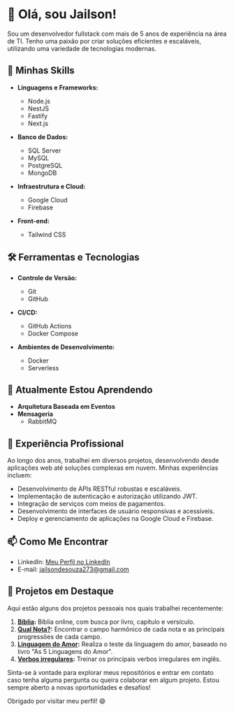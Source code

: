 # 👋 Olá, sou Jailson!

Sou um desenvolvedor fullstack com mais de 5 anos de experiência na área de TI. Tenho uma paixão por criar soluções eficientes e escaláveis, utilizando uma variedade de tecnologias modernas.

## 🚀 Minhas Skills

- **Linguagens e Frameworks:**
  - Node.js
  - NestJS
  - Fastify
  - Next.js

- **Banco de Dados:**
  - SQL Server
  - MySQL
  - PostgreSQL
  - MongoDB

- **Infraestrutura e Cloud:**
  - Google Cloud
  - Firebase

- **Front-end:**
  - Tailwind CSS

## 🛠️ Ferramentas e Tecnologias

- **Controle de Versão:**
  - Git
  - GitHub

- **CI/CD:**
  - GitHub Actions
  - Docker Compose

- **Ambientes de Desenvolvimento:**
  - Docker
  - Serverless

## 🌱 Atualmente Estou Aprendendo

- **Arquitetura Baseada em Eventos**
- **Mensageria**
  - RabbitMQ

## 💼 Experiência Profissional

Ao longo dos anos, trabalhei em diversos projetos, desenvolvendo desde aplicações web até soluções complexas em nuvem. Minhas experiências incluem:

- Desenvolvimento de APIs RESTful robustas e escaláveis.
- Implementação de autenticação e autorização utilizando JWT.
- Integração de serviços com meios de pagamentos.
- Desenvolvimento de interfaces de usuário responsivas e acessíveis.
- Deploy e gerenciamento de aplicações na Google Cloud e Firebase.

## 📫 Como Me Encontrar

- LinkedIn: [Meu Perfil no LinkedIn](https://www.linkedin.com/in/jailson-de-souza)
- E-mail: jailsondesouza273@gmail.com

## 🌟 Projetos em Destaque

Aqui estão alguns dos projetos pessoais nos quais trabalhei recentemente:

1. **[Bíblia](https://github.com/jailson273/biblia):** Bíblia online, com busca por livro, capítulo e versículo.
2. **[Qual Nota?](https://github.com/jailson273/whatnote):** Encontrar o campo harmônico de cada nota e as principais progressões de cada campo.
3. **[Linguagem do Amor](https://github.com/jailson273/persona-quest):** Realiza o teste da linguagem do amor, baseado no livro "As 5 Linguagens do Amor".
4. **[Verbos irregulares](https://github.com/jailson273/verbs-irregular):** Treinar os principais verbos irregulares em inglês.

Sinta-se à vontade para explorar meus repositórios e entrar em contato caso tenha alguma pergunta ou queira colaborar em algum projeto. Estou sempre aberto a novas oportunidades e desafios!

Obrigado por visitar meu perfil! 😄
